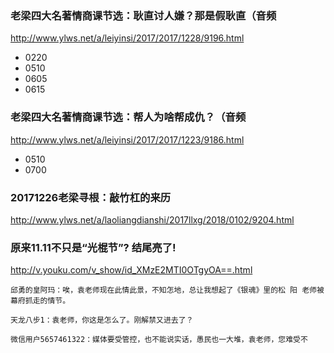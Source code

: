 ### 老梁四大名著情商课节选：耿直讨人嫌？那是假耿直（音频
http://www.ylws.net/a/leiyinsi/2017/2017/1228/9196.html
- 0220
- 0510
- 0605
- 0615
### 老梁四大名著情商课节选：帮人为啥帮成仇？（音频
http://www.ylws.net/a/leiyinsi/2017/2017/1223/9186.html
- 0510
- 0700
### 20171226老梁寻根：敲竹杠的来历
http://www.ylws.net/a/laoliangdianshi/2017llxg/2018/0102/9204.html
### 原来11.11不只是“光棍节”? 结尾亮了!
http://v.youku.com/v_show/id_XMzE2MTI0OTgyOA==.html
```
邱勇的皇阿玛：唉，袁老师现在此情此景，不知怎地，总让我想起了《银魂》里的松 阳 老师被幕府抓走的情节。

天龙八步1：袁老师，你这是怎么了。刚解禁又进去了？

微信用户5657461322：媒体要受管控，也不能说实话，愚民也一大堆，袁老师，您难受不
```
